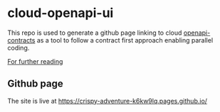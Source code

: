 # cloud-openapi-ui

This repo is used to generate a github page linking to cloud [openapi-contracts](https://github.com/hivemq-cloud/hivemq-cloud/tree/develop/libs/openapi-contracts) as a tool to follow a contract first approach enabling parallel coding.

[For further reading](https://github.com/hivemq-cloud/hivemq-cloud/tree/develop/doc/openapi)

## Github page

The site is live at https://crispy-adventure-k6kw9lq.pages.github.io/

